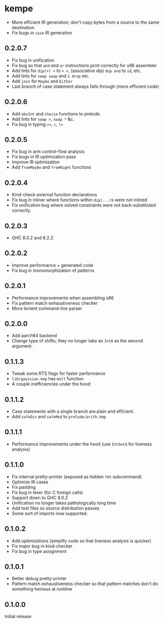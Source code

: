 # kempe

  * More efficient IR generation; don't copy bytes from a source to the same
    destination
  * Fix bugs in `case` IR generation

## 0.2.0.7

  * Fix bug in unification
  * Fix bug so that `and` and `or` instructions print correctly for x86 assembler
  * Add lints for `dip(+) +` to `+ +`, (associative dip) `dup and` to `id`, etc.
  * Add lints for `swap swap` and `1 drop` etc.
  * Add `join` for `Maybe` and `Either`
  * Last branch of case statement always falls through (more efficient code)

## 0.2.0.6

  * Add `absInt` and `chocie` functions to prelude.
  * Add lints for `swap >`, `swap *` &c.
  * Fix bug in typing `>=`, `>`, `!=`
  
## 0.2.0.5

  * Fix bug in arm control-flow analysis
  * Fix bugs in IR optimization pass
  * Improve IR optimization
  * Add `fromMaybe` and `fromRight` functions

## 0.2.0.4

  * Kind-check external function declarations
  * Fix bug in inliner where functions within `dip(...)`s were not inlined
  * Fix unification bug where solved constraints were not back-substituted correctly.

## 0.2.0.3

  * GHC 8.0.2 and 8.2.2

## 0.2.0.2

  * Improve performance + generated code
  * Fix bug in monomorphization of patterns

## 0.2.0.1

  * Performance improvements when assembling x86
  * Fix pattern match exhaustiveness checker
  * More lenient command-line parser

## 0.2.0.0

  * Add aarch64 backend
  * Change type of shifts, they no longer take an `Int8` as the second argument.

## 0.1.1.3

  * Tweak some RTS flags for faster performance
  * `lib/gaussian.kmp` has `mult` function
  * A couple inefficiencies under the hood

## 0.1.1.2

  * Case statements with a single branch are plain and efficient.
  * Add `safeDiv` and `safeMod` to `prelude/arith.kmp`

## 0.1.1.1

  * Performance improvements under the hood (use `IntSet`s for liveness
    analysis)

## 0.1.1.0

  * Fix internal pretty-printer (exposed as hidden `fmt` subcommand)
  * Optimize IR cases
  * Fix padding
  * Fix bug in lexer (for C foreign calls)
  * Support down to GHC 8.0.2
  * Unification no longer takes pathologically long time
  * Add test files so source distribution passes
  * Some sort of imports now supported.

## 0.1.0.2

  * Add optimizations (simplify code so that liveness analysis is quicker)
  * Fix major bug in kind-checker
  * Fix bug in type assignment

## 0.1.0.1

  * Better debug pretty-printer
  * Pattern match exhaustiveness checker so that pattern matches don't do
    something heinous at runtime

## 0.1.0.0

Initial release
